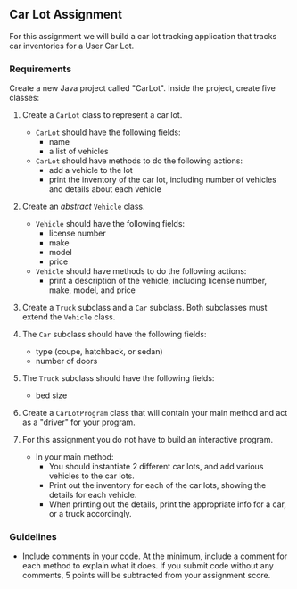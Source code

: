 ## Car Lot Assignment 
For this assignment we will build a car lot tracking application that tracks car inventories for a User Car Lot. 

### Requirements

Create a new Java project called "CarLot". Inside the project, create five classes:

1. Create a `CarLot` class to represent a car lot.
    - `CarLot` should have the following fields:
        - name
        - a list of vehicles
    - `CarLot` should have methods to do the following actions:
        - add a vehicle to the lot
        - print the inventory of the car lot, including number of vehicles and details about each vehicle
        
2. Create an *abstract* `Vehicle` class.
    - `Vehicle` should have the following fields:
        - license number
        - make 
        - model
        - price
    - `Vehicle` should have methods to do the following actions:
        - print a description of the vehicle, including license number, make, model, and price
        
3. Create a `Truck` subclass and a `Car` subclass. Both subclasses must extend the `Vehicle` class.

4. The `Car` subclass should have the following fields:
    - type (coupe, hatchback, or sedan)
    - number of doors
    
5. The `Truck` subclass should have the following fields:
    - bed size
    
6. Create a `CarLotProgram` class that will contain your main method and act as a "driver" for your program.

6. For this assignment you do not have to build an interactive program.
    - In your main method:
        - You should instantiate 2 different car lots, and add various vehicles to the car lots.
        - Print out the inventory for each of the car lots, showing the details for each vehicle. 
        - When printing out the details, print the appropriate info for a car, or a truck accordingly.
    
### Guidelines

- Include comments in your code. At the minimum, include a comment for each method to explain what it does. If you submit code without any comments, 5 points will be subtracted from your assignment score.

